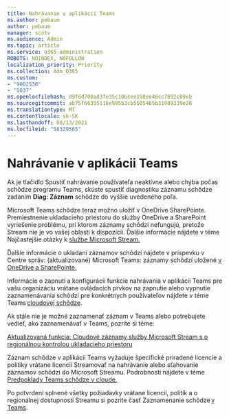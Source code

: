 ```yaml
---
title: Nahrávanie v aplikácii Teams
ms.author: pebaum
author: pebaum
manager: scotv
ms.audience: Admin
ms.topic: article
ms.service: o365-administration
ROBOTS: NOINDEX, NOFOLLOW
localization_priority: Priority
ms.collection: Adm_O365
ms.custom:
- "9002530"
- "5037"
ms.openlocfilehash: d9f6d700ad3fe35c10bcee198ee46cc7892c09eb
ms.sourcegitcommit: ab75f66355116e995b3cb5505465b31989339e28
ms.translationtype: MT
ms.contentlocale: sk-SK
ms.lasthandoff: 08/13/2021
ms.locfileid: "58329565"
---
```

# <a name="recording-in-teams"></a>Nahrávanie v aplikácii Teams

Ak je tlačidlo  Spustiť nahrávanie používateľa neaktívne alebo chýba počas schôdze programu Teams, skúste spustiť diagnostiku záznamu schôdze zadaním **Diag: Záznam** schôdze do vyššie uvedeného poľa. 

Microsoft Teams schôdze teraz možno uložiť v OneDrive SharePointe. Premiestnenie ukladacieho priestoru do služby OneDrive a SharePoint vyriešenie problému, pri ktorom záznamy schôdzí nefungujú, pretože Stream nie je vo vašej oblasti k dispozícii. Ďalšie informácie nájdete v téme Najčastejšie otázky k [službe Microsoft Stream.](https://docs.microsoft.com/stream/faq#which-regions-does-microsoft-stream-host-my-data-in)

Ďalšie informácie o ukladaní záznamov schôdzí nájdete v príspevku v Centre správ: (aktualizované) Microsoft Teams: záznamy schôdzí uložené [v OneDrive a SharePointe.](https://portal.microsoft.com/Adminportal/Home?ref=MessageCenter&id=MC222640)

Informácie o zapnutí a konfigurácii funkcie nahrávania v aplikácii Teams pre vašu organizáciu vrátane ovládacích prvkov na zapnutie alebo vypnutie zaznamenávania schôdzí pre konkrétnych používateľov nájdete v téme Teams [cloudovej schôdze](https://docs.microsoft.com/microsoftteams/cloud-recording). 

Ak stále nie je možné zaznamenať záznam v Teams alebo potrebujete vedieť, ako zaznamenávať v Teams, pozrite si téme: 

[Aktualizovaná funkcia: Cloudové záznamy služby Microsoft Stream s o regionálnou kontrolou ukladacieho priestoru](https://admin.microsoft.com/AdminPortal/Home#/MessageCenter?id=MC214327)

Záznam schôdze v aplikácii Teams vyžaduje špecifické priradené licencie a politiky vrátane licencií Streamovať na nahrávanie alebo sťahovanie záznamov schôdzí do Microsoft Streamu. Podrobnosti nájdete v téme [Predpoklady Teams schôdze v cloude.](https://docs.microsoft.com/microsoftteams/cloud-recording#prerequisites-for-teams-cloud-meeting-recording)

Po potvrdení splnené všetky požiadavky vrátane licencií, politík a o regionálnej dostupnosti Streamu si pozrite časť Zaznamenanie schôdze [v Teams](https://support.office.com/article/34dfbe7f-b07d-4a27-b4c6-de62f1348c24). 